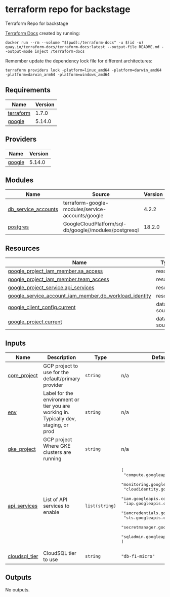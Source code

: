 <!-- BEGIN_TF_DOCS -->
# terraform repo for backstage
Terraform Repo for backstage

[Terraform Docs](https://terraform-docs.io/) created by running:

```Shell
docker run --rm --volume "$(pwd):/terraform-docs" -u $(id -u) quay.io/terraform-docs/terraform-docs:latest --output-file README.md --output-mode inject /terraform-docs
```

Remember update the dependency lock file for different architectures:

```Shell
terraform providers lock -platform=linux_amd64 -platform=darwin_amd64 -platform=darwin_arm64 -platform=windows_amd64
```

## Requirements

| Name | Version |
|------|---------|
| <a name="requirement_terraform"></a> [terraform](#requirement\_terraform) | 1.7.0 |
| <a name="requirement_google"></a> [google](#requirement\_google) | 5.14.0 |

## Providers

| Name | Version |
|------|---------|
| <a name="provider_google"></a> [google](#provider\_google) | 5.14.0 |

## Modules

| Name | Source | Version |
|------|--------|---------|
| <a name="module_db_service_accounts"></a> [db\_service\_accounts](#module\_db\_service\_accounts) | terraform-google-modules/service-accounts/google | 4.2.2 |
| <a name="module_postgres"></a> [postgres](#module\_postgres) | GoogleCloudPlatform/sql-db/google//modules/postgresql | 18.2.0 |

## Resources

| Name | Type |
|------|------|
| [google_project_iam_member.sa_access](https://registry.terraform.io/providers/hashicorp/google/5.14.0/docs/resources/project_iam_member) | resource |
| [google_project_iam_member.team_access](https://registry.terraform.io/providers/hashicorp/google/5.14.0/docs/resources/project_iam_member) | resource |
| [google_project_service.api_services](https://registry.terraform.io/providers/hashicorp/google/5.14.0/docs/resources/project_service) | resource |
| [google_service_account_iam_member.db_workload_identity](https://registry.terraform.io/providers/hashicorp/google/5.14.0/docs/resources/service_account_iam_member) | resource |
| [google_client_config.current](https://registry.terraform.io/providers/hashicorp/google/5.14.0/docs/data-sources/client_config) | data source |
| [google_project.current](https://registry.terraform.io/providers/hashicorp/google/5.14.0/docs/data-sources/project) | data source |

## Inputs

| Name | Description | Type | Default | Required |
|------|-------------|------|---------|:--------:|
| <a name="input_core_project"></a> [core\_project](#input\_core\_project) | GCP project to use for the default/primary provider | `string` | n/a | yes |
| <a name="input_env"></a> [env](#input\_env) | Label for the environment or tier you are working in. Typically dev, staging, or prod | `string` | n/a | yes |
| <a name="input_gke_project"></a> [gke\_project](#input\_gke\_project) | GCP project Where GKE clusters are running | `string` | n/a | yes |
| <a name="input_api_services"></a> [api\_services](#input\_api\_services) | List of API services to enable | `list(string)` | <pre>[<br>  "compute.googleapis.com",<br>  "monitoring.googleapis.com",<br>  "cloudidentity.googleapis.com",<br>  "iam.googleapis.com",<br>  "iap.googleapis.com",<br>  "iamcredentials.googleapis.com",<br>  "sts.googleapis.com",<br>  "secretmanager.googleapis.com",<br>  "sqladmin.googleapis.com"<br>]</pre> | no |
| <a name="input_cloudsql_tier"></a> [cloudsql\_tier](#input\_cloudsql\_tier) | CloudSQL tier to use | `string` | `"db-f1-micro"` | no |

## Outputs

No outputs.
<!-- END_TF_DOCS -->
